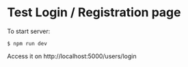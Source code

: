 # Test Login / Registration page 

To start server:
```
$ npm run dev
```
Access it on http://localhost:5000/users/login